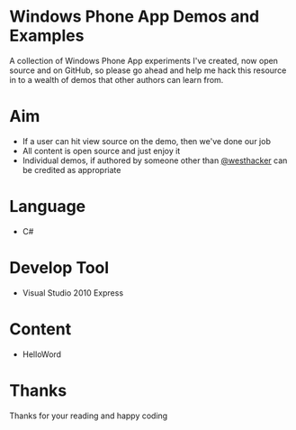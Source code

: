 # Windows Phone App Demos and Examples

A collection of Windows Phone App experiments I've created, now open source and on GitHub, so please go ahead and help me hack this resource in to a wealth of demos that other authors can learn from.

# Aim

* If a user can hit view source on the demo, then we've done our job
* All content is open source and just enjoy it
* Individual demos, if authored by someone other than [@westhacker](http://twitter.com) can be credited as appropriate

# Language

* C#

# Develop Tool

* Visual Studio 2010 Express

# Content

* HelloWord

# Thanks

Thanks for your reading and happy coding
